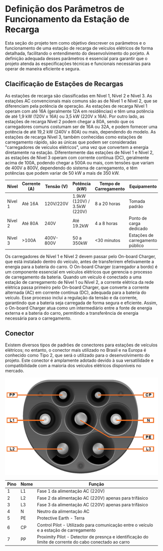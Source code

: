 # Definição dos Parâmetros de Funcionamento da Estação de Recarga
Esta seção do projeto tem como objetivo descrever os parâmetros e o funcionamento de uma estação de recarga de veículos elétricos de forma detalhada, facilitando o entendimento do desenvolvimento do porjeto. A definição adequada desses parâmetros é essencial para garantir que o projeto atenda às especificações técnicas e funcionais necessárias para operar de maneira eficiente e segura.

## Clacificação de Estações de Recargas
As estações de recarga são classificadas em Nível 1, Nível 2 e Nível 3. As estações AC convencionais mais comuns são as de Nível 1 e Nível 2, que se diferenciam pela potência de operação. As estações de recarga Nível 1 operam com até 16A (geralmente 12A em residências) e têm uma potência de até 1,9 kW (120V x 16A) ou 3,5 kW (220V x 16A). Por outro lado, as estações de recarga Nível 2 podem chegar a 80A, sendo que os carregadores comuns costumam ser de 16A ou 32A, e podem fornecer uma potência de até 19,2 kW (240V x 80A) ou mais, dependendo do modelo. As estações de recarga Nível 3, também conhecidas como estações de carregamento rápido, são as únicas que podem ser consideradas "carregadores de veículos elétricos", uma vez que convertem a energia diretamente na estação. Diferentemente das estações de Nível 1 e Nível 2, as estações de Nível 3 operam com corrente contínua (DC), geralmente acima de 100A, podendo chegar a 500A ou mais, com tensões que variam de 400V a 800V, dependendo do sistema de carregamento, e têm potências que podem variar de 50 kW a mais de 350 kW. 

| Nível      | Corrente (A) | Tensão (V) | Potência (kW) | Tempo de Carregamento | Equipamento                         |
|------------|---------------|------------|----------------|-----------------------|-------------------------------------|
| Nível 1    | Até 16A      | 120V/220V  | 1.9kW (120V) / 3.5kW (220V) | 8 a 20 horas         | Tomada padrão                       |
| Nível 2    | Até 80A      | 240V       | Até 19.2kW    | 4 a 8 horas           | Ponto de carga dedicado             |
| Nível 3    | >100A        | 400V-800V  | 50 a 350kW    | <30 minutos           | Estações de carregamento público    |

Os carregadores de Nível 1 e Nível 2 devem passar pelo On-board Charger, que está instalado dentro do veículo, antes de transferirem efetivamente a energia para a bateria do carro. O On-board Charger (carregador a bordo) é um componente essencial em veículos elétricos que gerencia o processo de carregamento da bateria. Quando um veículo é conectado a uma estação de carregamento de Nível 1 ou Nível 2, a corrente elétrica da rede elétrica passa primeiro pelo On-board Charger, que converte a corrente alternada (AC) em corrente contínua (DC), adequada para a bateria do veículo. Esse processo inclui a regulação da tensão e da corrente, garantindo que a bateria seja carregada de forma segura e eficiente. Assim, o On-board Charger atua como um intermediário entre a fonte de energia externa e a bateria do carro, permitindo a transferência de energia necessária para o carregamento.

## Conector
Existem diversos tipos de padrões de conectores para estações de veículos elétricos; no entanto, o conector mais utilizado no Brasil e na Europa é conhecido como Tipo 2, que será o utilizado para o desenvolvimento do projeto. Este conector é amplamente adotado devido à sua versatilidade e compatibilidade com a maioria dos veículos elétricos disponíveis no mercado.

<p align="center">
    <img src="Imagens/Conector%20tipo%202.png" alt="Conector Tipo 2">
</p>

| Pino | Nome             | Função                                                   |
|------|------------------|----------------------------------------------------------|
| 1    | L1   | Fase 1 da alimentação AC (220V)                          |
| 2    | L2   | Fase 2 da alimentação AC (220V) apenas para trifásico    |
| 3    | L3   | Fase 3 da alimentação AC (220V) apenas para trifásico    |
| 4    | N    | Neutro da alimentação AC                                 |
| 5    | PE   | Protective Earth - Terra                                 |
| 6    | CP   | Control Pilot - Utilizado para comunicação entre o veículo e a estação de carregamento |
| 7    | PP   | Proximity Pilot - Detector de presnça e identificação do limite de corrente do cabo conectado ao carro         |

